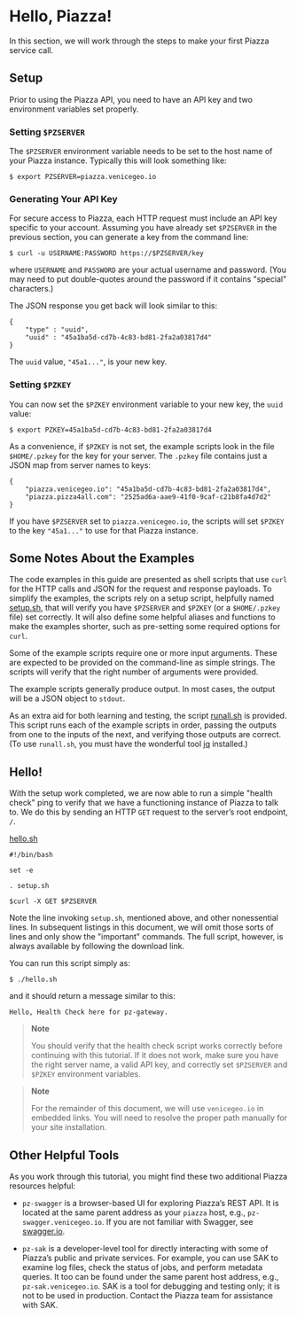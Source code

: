 # Hello, Piazza!

In this section, we will work through the steps to make your first Piazza service call.

## Setup

Prior to using the Piazza API, you need to have an API key and two environment variables set properly.

### Setting `$PZSERVER`

The `$PZSERVER` environment variable needs to be set to the host name of your Piazza instance. Typically this will look something like:

    $ export PZSERVER=piazza.venicegeo.io

### Generating Your API Key

For secure access to Piazza, each HTTP request must include an API key specific to your account. Assuming you have already set `$PZSERVER` in the previous section, you can generate a key from the command line:

    $ curl -u USERNAME:PASSWORD https://$PZSERVER/key

where `USERNAME` and `PASSWORD` are your actual username and password. (You may need to put double-quotes around the password if it contains "special" characters.)

The JSON response you get back will look similar to this:

    {
        "type" : "uuid",
        "uuid" : "45a1ba5d-cd7b-4c83-bd81-2fa2a03817d4"
    }

The `uuid` value, `"45a1..."`, is your new key.

### Setting `$PZKEY`

You can now set the `$PZKEY` environment variable to your new key, the `uuid` value:

    $ export PZKEY=45a1ba5d-cd7b-4c83-bd81-2fa2a03817d4

As a convenience, if `$PZKEY` is not set, the example scripts look in the file `$HOME/.pzkey` for the key for your server. The `.pzkey` file contains just a JSON map from server names to keys:

    {
        "piazza.venicegeo.io": "45a1ba5d-cd7b-4c83-bd81-2fa2a03817d4",
        "piazza.pizza4all.com": "2525ad6a-aae9-41f0-9caf-c21b8fa4d7d2"
    }

If you have `$PZSERVER` set to `piazza.venicegeo.io`, the scripts will set `$PZKEY` to the key `"45a1..."` to use for that Piazza instance.

## Some Notes About the Examples

The code examples in this guide are presented as shell scripts that use `curl` for the HTTP calls and JSON for the request and response payloads. To simplify the examples, the scripts rely on a setup script, helpfully named <a target="_blank" href="scripts/setup.sh">setup.sh</a>, that will verify you have `$PZSERVER` and `$PZKEY` (or a `$HOME/.pzkey` file) set correctly. It will also define some helpful aliases and functions to make the examples shorter, such as pre-setting some required options for `curl`.

Some of the example scripts require one or more input arguments. These are expected to be provided on the command-line as simple strings. The scripts will verify that the right number of arguments were provided.

The example scripts generally produce output. In most cases, the output will be a JSON object to `stdout`.

As an extra aid for both learning and testing, the script <a target="_blank" href="scripts/runall.sh">runall.sh</a> is provided. This script runs each of the example scripts in order, passing the outputs from one to the inputs of the next, and verifying those outputs are correct. (To use `runall.sh`, you must have the wonderful tool <a target="_blank" href="https://stedolan.github.io/jq/">jq</a> installed.)

## Hello!

With the setup work completed, we are now able to run a simple "health check" ping to verify that we have a functioning instance of Piazza to talk to. We do this by sending an HTTP `GET` request to the server’s root endpoint, `/`.

<a target="_blank" href="scripts/hello.sh">hello.sh</a>

    #!/bin/bash

    set -e

    . setup.sh

    $curl -X GET $PZSERVER

Note the line invoking `setup.sh`, mentioned above, and other nonessential lines. In subsequent listings in this document, we will omit those sorts of lines and only show the "important" commands. The full script, however, is always available by following the download link.

You can run this script simply as:

    $ ./hello.sh

and it should return a message similar to this:

    Hello, Health Check here for pz-gateway.

> **Note**
>
> You should verify that the health check script works correctly before continuing with this tutorial. If it does not work, make sure you have the right server name, a valid API key, and correctly set `$PZSERVER` and `$PZKEY` environment variables.

> **Note**
>
> For the remainder of this document, we will use `venicegeo.io` in embedded links. You will need to resolve the proper path manually for your site installation.

## Other Helpful Tools

As you work through this tutorial, you might find these two additional Piazza resources helpful:

-   `pz-swagger` is a browser-based UI for exploring Piazza’s REST API. It is located at the same parent address as your `piazza` host, e.g., `pz-swagger.venicegeo.io`. If you are not familiar with Swagger, see <a target="_blank" href="http://swagger.io">swagger.io</a>.

-   `pz-sak` is a developer-level tool for directly interacting with some of Piazza’s public and private services. For example, you can use SAK to examine log files, check the status of jobs, and perform metadata queries. It too can be found under the same parent host address, e.g., `pz-sak.venicegeo.io`. SAK is a tool for debugging and testing only; it is not to be used in production. Contact the Piazza team for assistance with SAK.
